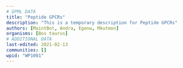 ```yaml
---
# GPML DATA
title: "Peptide GPCRs"
description: "This is a temporary description for Peptide GPCRs"
authors: [MaintBot, Andra, Egonw, Mkutmon]
organisms: [Bos taurus]
# ADDITIONAL DATA
last-edited: 2021-02-13
communities: []
wpid: "WP1001"
---
```

